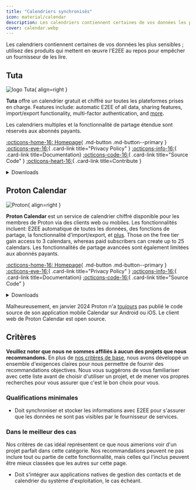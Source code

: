 ```yaml
---
title: "Calendriers synchronisés"
icon: material/calendar
description: Les calendriers contiennent certaines de vos données les plus sensibles ; utilisez des produits qui implémentent le chiffrement au repos.
cover: calendar.webp
---
```


Les calendriers contiennent certaines de vos données les plus sensibles ; utilisez des produits qui mettent en œuvre l'E2EE au repos pour empêcher un fournisseur de les lire.

## Tuta

<div class="admonition recommendation" markdown>

![logo Tuta](assets/img/calendar/tuta.svg){ align=right }

**Tuta** offre un calendrier gratuit et chiffré sur toutes les plateformes prises en charge. Features include: automatic E2EE of all data, sharing features, import/export functionality, multi-factor authentication, and [more](https://tuta.com/calendar-app-comparison).

Les calendriers multiples et la fonctionnalité de partage étendue sont réservés aux abonnés payants.

[:octicons-home-16: Homepage](https://tuta.com/calendar){ .md-button .md-button--primary }
[:octicons-eye-16:](https://tuta.com/privacy){ .card-link title="Privacy Policy" }
[:octicons-info-16:](https://tuta.com/support){ .card-link title=Documentation}
[:octicons-code-16:](https://github.com/tutao/tutanota){ .card-link title="Source Code" }
[:octicons-heart-16:](https://tuta.com/community){ .card-link title=Contribute }

<details class="downloads" markdown>
<summary>Downloads</summary>

- [:simple-googleplay: Google Play](https://play.google.com/store/apps/details?id=de.tutao.tutanota)
- [:simple-appstore: App Store](https://apps.apple.com/app/id922429609)
- [:simple-windows11: Windows](https://tuta.com/blog/posts/desktop-clients)
- [:simple-apple: macOS](https://tuta.com/blog/posts/desktop-clients)
- [:simple-linux: Linux](https://tuta.com/blog/posts/desktop-clients)
- [:simple-flathub: Flathub](https://flathub.org/apps/com.tutanota.Tutanota)
- [:octicons-browser-16: Web](https://app.tuta.com)

</details>

</div>

## Proton Calendar

<div class="admonition recommendation" markdown>

![Proton](assets/img/calendar/proton-calendar.svg){ align=right }

**Proton Calendar** est un service de calendrier chiffré disponible pour les membres de Proton via des clients web ou mobiles. Les fonctionnalités incluent: E2EE automatique de toutes les données, des fonctions de partage, la fonctionnalité d'import/export, et [plus](https://proton.me/fr/support/proton-calendar-guide). Those on the free tier gain access to 3 calendars, whereas paid subscribers can create up to 25 calendars. Les fonctionnalités de partage avancées sont également limitées aux abonnés payants.

[:octicons-home-16: Homepage](https://proton.me/calendar){ .md-button .md-button--primary }
[:octicons-eye-16:](https://proton.me/legal/privacy){ .card-link title="Privacy Policy" }
[:octicons-info-16:](https://proton.me/support/calendar){ .card-link title=Documentation}
[:octicons-code-16:](https://github.com/ProtonMail/WebClients){ .card-link title="Source Code" }

<details class="downloads" markdown>
<summary>Downloads</summary>

- [:simple-googleplay: Google Play](https://play.google.com/store/apps/details?id=me.proton.android.calendar)
- [:simple-appstore: App Store](https://apps.apple.com/app/id1514709943)
- [:octicons-browser-16: Web](https://calendar.proton.me)

</details>

</div>

Malheureusement, en janvier 2024 Proton n'a [toujours](https://discuss.privacyguides.net/t/proton-calendar-is-not-open-source-mobile/14656/8) pas publié le code source de son application mobile Calendar sur Android ou iOS. Le client web de Proton Calendar est open source.

## Critères

**Veuillez noter que nous ne sommes affiliés à aucun des projets que nous recommandons.** En plus de [nos critères de base](about/criteria.md), nous avons développé un ensemble d'exigences claires pour nous permettre de fournir des recommandations objectives. Nous vous suggérons de vous familiariser avec cette liste avant de choisir d'utiliser un projet, et de mener vos propres recherches pour vous assurer que c'est le bon choix pour vous.

### Qualifications minimales

- Doit synchroniser et stocker les informations avec E2EE pour s'assurer que les données ne sont pas visibles par le fournisseur de services.

### Dans le meilleur des cas

Nos critères de cas idéal représentent ce que nous aimerions voir d'un projet parfait dans cette catégorie. Nos recommandations peuvent ne pas inclure tout ou partie de cette fonctionnalité, mais celles qui l'inclus peuvent être mieux classées que les autres sur cette page.

- Doit s'intégrer aux applications natives de gestion des contacts et de calendrier du système d'exploitation, le cas échéant.
